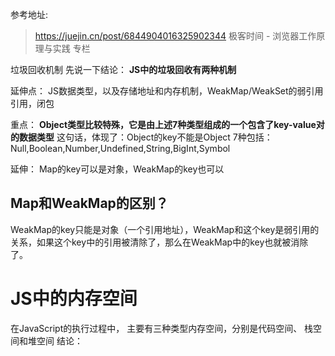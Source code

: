 参考地址:
> https://juejin.cn/post/6844904016325902344
> 极客时间 - 浏览器工作原理与实践 专栏


垃圾回收机制
先说一下结论：
**JS中的垃圾回收有两种机制**



延伸点：
JS数据类型，以及存储地址和内存机制，WeakMap/WeakSet的弱引用
引用，闭包



重点： **Object类型⽐较特殊，它是由上述7种类型组成的⼀个包含了key-value对的数据类型**
这句话，体现了：Object的key不能是Object 7种包括：Null,Boolean,Number,Undefined,String,BigInt,Symbol

延伸：
Map的key可以是对象，WeakMap的key也可以
## Map和WeakMap的区别？
WeakMap的key只能是对象（一个引用地址），WeakMap和这个key是弱引用的关系，如果这个key中的引用被清除了，那么在WeakMap中的key也就被消除了。

# JS中的内存空间
在JavaScript的执⾏过程中， 主要有三种类型内存空间，分别是代码空间、 栈空间和堆空间
结论：
